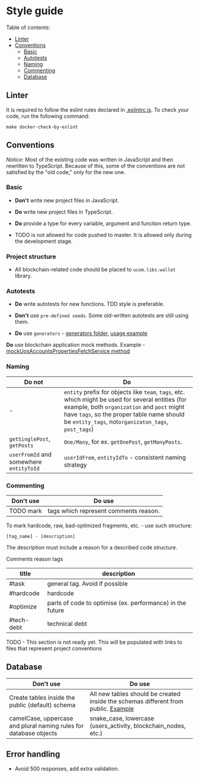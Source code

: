 # Style guide

Table of contents:
* [Linter](#linter)
* [Conventions](#conventions)
    * [Basic](#basic)
    * [Autotests](#autotests)
    * [Naming](#naming)
    * [Commenting](#commenting)
    * [Database](#database)
    


## Linter
It is required to follow the eslint rules declared in [.eslintrc.js](../../.eslintrc.js). 
To check your code, run the following command:

```
make docker-check-by-eslint
```

## Conventions

*Notice:* Most of the existing code was written in JavaScript and then rewritten to TypeScript.
Because of this, some of the conventions are not satisfied by the "old code," only for the new one.

### Basic
* **Don't** write new project files in JavaScript.
* **Do** write new project files in TypeScript.
* **Do** provide a type for every variable, argument and function return type. 

* TODO is not allowed for code pushed to master. It is allowed only during the development stage.

### Project structure
* All blockchain-related code should be placed to `ucom.libs.wallet` library.


### Autotests
* **Do** write autotests for new functions. TDD style is preferable.

* **Don't** use `pre-defined seeds`. Some old-written autotests are still using them.
* **Do** use `generators` - [generators folder](../../test/generators), [usage example](../../test/integration/tags/tags-get.test.ts)

**Do** use blockchain application mock methods. Example - [mockUosAccountsPropertiesFetchService method](../../test/integration/helpers/mock-helper.ts)

### Naming

Do not | Do 
--- | ---
- | `entity` prefix for objects like `team`, `tags`, etc. which might be used for several entities (for example, both `organization` and `post` might have `tags`, so the proper table name should be `entity_tags`, not`organizaton_tags`, `post_tags`)
`getSinglePost`, `getPosts` | `One/Many`, for ex. `getOnePost`, `getManyPosts`.
`userFromId` and somewhere `entityToId` | `userIdFrom`, `entityIdTo` - consistent naming strategy


### Commenting

Don't use | Do use
--- | ---
TODO mark | tags which represent comments reason.

To mark hardcode, raw, bad-optimized fragments, etc. - use such structure:
```
[tag_name] - [description]
```
The description must include a reason for a described code structure.

Comments reason tags

title | description
--- | ---
#task | general tag. Avoid if possible
#hardcode | hardcode
#optimize | parts of code to optimise (ex. performance) in the future
#tech-debt | technical debt

TODO - This section is not ready yet. This will be populated with links to files that represent project conventions

## Database

Don't use | Do use
--- | ---
Create tables inside the public (default) schema | All new tables should be created inside the schemas different from public. [Example](../../migrations_knex_monolith/20190401121234-create-table-blockchain-irreversible-traces.js)
camelCase, uppercase and plural naming rules for database objects | snake_case, lowercase (users_activity, blockchain_nodes, etc.) 

## Error handling
* Avoid 500 responses, add extra validation.
